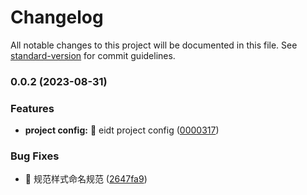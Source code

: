 # Changelog

All notable changes to this project will be documented in this file. See [standard-version](https://github.com/conventional-changelog/standard-version) for commit guidelines.

### 0.0.2 (2023-08-31)

### Features

- **project config:** 🚀 eidt project config ([0000317](https://github.com/coder-czy/YZ-admin/commit/000031706181f1d0c246446ea46d3c51c5cdf594))

### Bug Fixes

- 🧩 规范样式命名规范 ([2647fa9](https://github.com/coder-czy/YZ-admin/commit/2647fa94efac7b58e7614e28bed758be85ec2a3d))
